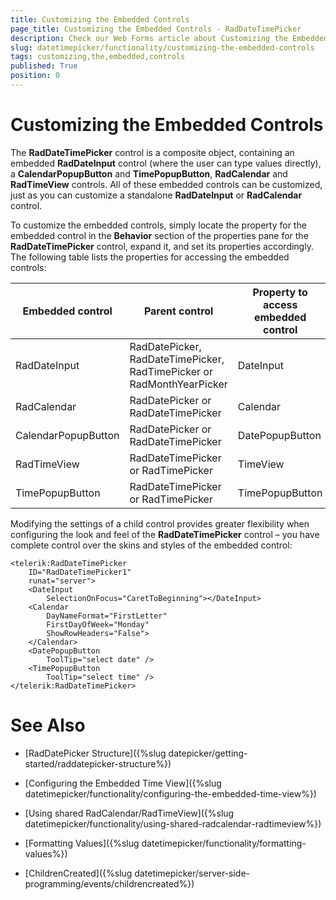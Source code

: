 ```yaml
---
title: Customizing the Embedded Controls
page_title: Customizing the Embedded Controls - RadDateTimePicker
description: Check our Web Forms article about Customizing the Embedded Controls.
slug: datetimepicker/functionality/customizing-the-embedded-controls
tags: customizing,the,embedded,controls
published: True
position: 0
---
```


# Customizing the Embedded Controls



The **RadDateTimePicker** control is a composite object, containing an embedded **RadDateInput** control (where the user can type values directly), a **CalendarPopupButton** and **TimePopupButton**, **RadCalendar** and **RadTimeView** controls. All of these embedded controls can be customized, just as you can customize a standalone **RadDateInput** or **RadCalendar** control.
 
To customize the embedded controls, simply locate the property for the embedded control in the **Behavior** section of the properties pane for the **RadDateTimePicker** control, expand it, and set its properties accordingly. The following table lists the properties for accessing the embedded controls:


| Embedded control | Parent control | Property to access embedded control |
| ------ | ------ | ------ |
|RadDateInput|RadDatePicker, RadDateTimePicker, RadTimePicker or RadMonthYearPicker|DateInput|
|RadCalendar|RadDatePicker or RadDateTimePicker|Calendar|
|CalendarPopupButton|RadDatePicker or RadDateTimePicker|DatePopupButton|
|RadTimeView|RadDateTimePicker or RadTimePicker|TimeView|
|TimePopupButton|RadDateTimePicker or RadTimePicker|TimePopupButton|

Modifying the settings of a child control provides greater flexibility when configuring the look and feel of the **RadDateTimePicker** control – you have complete control over the skins and styles of the embedded control:

````ASPNET
<telerik:RadDateTimePicker
    ID="RadDateTimePicker1"
    runat="server">
    <DateInput 
        SelectionOnFocus="CaretToBeginning"></DateInput>
    <Calendar
        DayNameFormat="FirstLetter"
        FirstDayOfWeek="Monday"
        ShowRowHeaders="False">
    </Calendar>
    <DatePopupButton
        ToolTip="select date" />
    <TimePopupButton
        ToolTip="select time" />
</telerik:RadDateTimePicker>
````



# See Also

 * [RadDatePicker Structure]({%slug datepicker/getting-started/raddatepicker-structure%})

 * [Configuring the Embedded Time View]({%slug datetimepicker/functionality/configuring-the-embedded-time-view%})

 * [Using shared RadCalendar/RadTimeView]({%slug datetimepicker/functionality/using-shared-radcalendar-radtimeview%})

 * [Formatting Values]({%slug datetimepicker/functionality/formatting-values%})

 * [ChildrenCreated]({%slug datetimepicker/server-side-programming/events/childrencreated%})
 
 
